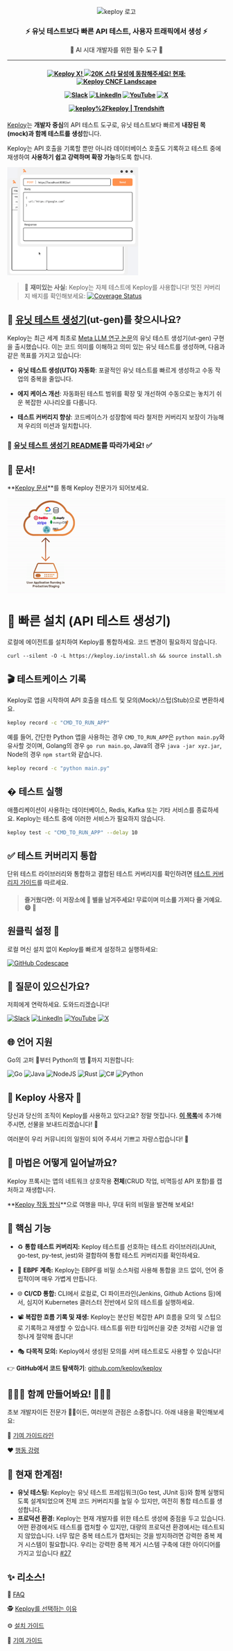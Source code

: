 <p align="center">
  <img align="center" src="https://docs.keploy.io/img/keploy-logo-dark.svg?s=200&v=4" height="40%" width="40%"  alt="keploy 로고"/>
</p>
<h3 align="center">
<b>
⚡️ 유닛 테스트보다 빠른 API 테스트, 사용자 트래픽에서 생성 ⚡️
</b>
</h3 >
<p align="center">
🌟 AI 시대 개발자를 위한 필수 도구 🌟
</p>

---

<h4 align="center">

<a href="https://x.com/Keployio">
    <img src="https://img.shields.io/badge/follow-%40keployio-1DA1F2?logo=X&style=social" alt="Keploy X!" />
  </a>

<a href="https://github.com/Keploy/Keploy/">
   <img src="https://img.shields.io/github/stars/keploy/keploy?color=%23EAC54F&logo=github&label=Help%20us%20reach%2020K%20stars!%20Now%20at:" alt="20K 스타 달성에 동참해주세요! 현재:" />
</a>

<a href="https://landscape.cncf.io/?item=app-definition-and-development--continuous-integration-delivery--keploy">
    <img src="https://img.shields.io/badge/CNCF%20Landscape-5699C6?logo=cncf&style=social" alt="Keploy CNCF Landscape" />
  </a>

[![Slack](https://img.shields.io/badge/Slack-4A154B?style=for-the-badge&logo=slack&logoColor=white)](https://join.slack.com/t/keploy/shared_invite/zt-357qqm9b5-PbZRVu3Yt2rJIa6ofrwWNg)
[![LinkedIn](https://img.shields.io/badge/linkedin-%230077B5.svg?style=for-the-badge&logo=linkedin&logoColor=white)](https://www.linkedin.com/company/keploy/)
[![YouTube](https://img.shields.io/badge/YouTube-%23FF0000.svg?style=for-the-badge&logo=YouTube&logoColor=white)](https://www.youtube.com/channel/UC6OTg7F4o0WkmNtSoob34lg)
[![X](https://img.shields.io/badge/X-%231DA1F2.svg?style=for-the-badge&logo=X&logoColor=white)](https://x.com/Keployio)

<a href="https://trendshift.io/repositories/3262" target="_blank"><img src="https://trendshift.io/api/badge/repositories/3262" alt="keploy%2Fkeploy | Trendshift" style="width: 250px; height: 55px;" width="250" height="55"/></a>

</h4>

[Keploy](https://keploy.io)는 **개발자 중심**의 API 테스트 도구로, 유닛 테스트보다 빠르게 **내장된 목(mock)과 함께 테스트를 생성**합니다.

Keploy는 API 호출을 기록할 뿐만 아니라 데이터베이스 호출도 기록하고 테스트 중에 재생하여 **사용하기 쉽고 강력하며 확장 가능**하도록 합니다.

<img src="https://raw.githubusercontent.com/keploy/docs/main/static/gif/record-tc.gif" width="60%" alt="Convert API calls to test cases"/>

> 🐰 **재미있는 사실:** Keploy는 자체 테스트에 Keploy를 사용합니다! 멋진 커버리지 배지를 확인해보세요: [![Coverage Status](https://coveralls.io/repos/github/keploy/keploy/badge.svg?branch=main&kill_cache=1)](https://coveralls.io/github/keploy/keploy?branch=main&kill_cache=1) &nbsp;

## 🚨 [유닛 테스트 생성기](README-UnitGen.md)(ut-gen)를 찾으시나요?

Keploy는 최근 세계 최초로 [Meta LLM 연구 논문](https://arxiv.org/pdf/2402.09171)의 유닛 테스트 생성기(ut-gen) 구현을 출시했습니다. 이는 코드 의미를 이해하고 의미 있는 유닛 테스트를 생성하며, 다음과 같은 목표를 가지고 있습니다:

- **유닛 테스트 생성(UTG) 자동화**: 포괄적인 유닛 테스트를 빠르게 생성하고 수동 작업의 중복을 줄입니다.

- **에지 케이스 개선**: 자동화된 테스트 범위를 확장 및 개선하여 수동으로는 놓치기 쉬운 복잡한 시나리오를 다룹니다.

- **테스트 커버리지 향상**: 코드베이스가 성장함에 따라 철저한 커버리지 보장이 가능해져 우리의 미션과 일치합니다.

### 📜 [유닛 테스트 생성기 README](README-UnitGen.md)를 따라가세요! ✅

## 📘 문서!

**[Keploy 문서](https://keploy.io/docs/)**를 통해 Keploy 전문가가 되어보세요.

<img src="https://raw.githubusercontent.com/keploy/docs/main/static/gif/record-replay.gif" width="100%" alt="Record Replay Testing"/>

# 🚀 빠른 설치 (API 테스트 생성기)

로컬에 에이전트를 설치하여 Keploy를 통합하세요. 코드 변경이 필요하지 않습니다.

```shell
curl --silent -O -L https://keploy.io/install.sh && source install.sh
```

##  🎬 테스트케이스 기록

Keploy로 앱을 시작하여 API 호출을 테스트 및 모의(Mock)/스텁(Stub)으로 변환하세요.

```zsh
keploy record -c "CMD_TO_RUN_APP" 
```

예를 들어, 간단한 Python 앱을 사용하는 경우 `CMD_TO_RUN_APP`은 `python main.py`와 유사할 것이며, Golang의 경우 `go run main.go`, Java의 경우 `java -jar xyz.jar`, Node의 경우 `npm start`와 같습니다.

```zsh
keploy record -c "python main.py"
```

## � 테스트 실행

애플리케이션이 사용하는 데이터베이스, Redis, Kafka 또는 기타 서비스를 종료하세요. Keploy는 테스트 중에 이러한 서비스가 필요하지 않습니다.

```zsh
keploy test -c "CMD_TO_RUN_APP" --delay 10
```

## ✅ 테스트 커버리지 통합

단위 테스트 라이브러리와 통합하고 결합된 테스트 커버리지를 확인하려면 [테스트 커버리지 가이드](https://keploy.io/docs/server/sdk-installation/go/)를 따르세요.

> #### **즐거웠다면:** 이 저장소에 🌟 별을 남겨주세요! 무료이며 미소를 가져다 줄 거예요. 😄 👏

## 원클릭 설정 🚀

로컬 머신 설치 없이 Keploy를 빠르게 설정하고 실행하세요:

[![GitHub Codescape](https://img.shields.io/badge/GH%20codespace-3670A0?style=for-the-badge&logo=github&logoColor=fff)]([https://github.dev/Sonichigo/mux-sql](https://github.dev/Sonichigo/mux-sql))

## 🤔 질문이 있으신가요?

저희에게 연락하세요. 도와드리겠습니다!

[![Slack](https://img.shields.io/badge/Slack-4A154B?style=for-the-badge&logo=slack&logoColor=white)](https://join.slack.com/t/keploy/shared_invite/zt-357qqm9b5-PbZRVu3Yt2rJIa6ofrwWNg)
[![LinkedIn](https://img.shields.io/badge/linkedin-%230077B5.svg?style=for-the-badge&logo=linkedin&logoColor=white)](https://www.linkedin.com/company/keploy/)
[![YouTube](https://img.shields.io/badge/YouTube-%23FF0000.svg?style=for-the-badge&logo=YouTube&logoColor=white)](https://www.youtube.com/channel/UC6OTg7F4o0WkmNtSoob34lg)
[![X](https://img.shields.io/badge/X-%231DA1F2.svg?style=for-the-badge&logo=X&logoColor=white)](https://x.com/Keployio)

## 🌐 언어 지원

Go의 고퍼 🐹부터 Python의 뱀 🐍까지 지원합니다:

![Go](https://img.shields.io/badge/go-%2300ADD8.svg?style=for-the-badge&logo=go&logoColor=white)
![Java](https://img.shields.io/badge/java-%23ED8B00.svg?style=for-the-badge&logo=java&logoColor=white)
![NodeJS](https://img.shields.io/badge/node.js-6DA55F?style=for-the-badge&logo=node.js&logoColor=white)
![Rust](https://img.shields.io/badge/Rust-darkred?style=for-the-badge&logo=rust&logoColor=white)
![C#](https://img.shields.io/badge/csharp-purple?style=for-the-badge&logo=csharp&logoColor=white)
![Python](https://img.shields.io/badge/python-3670A0?style=for-the-badge&logo=python&logoColor=ffdd54)

## 🫰 Keploy 사용자 🧡

당신과 당신의 조직이 Keploy를 사용하고 있다고요? 정말 멋집니다. [**이 목록**](https://github.com/orgs/keploy/discussions/1765)에 추가해 주시면, 선물을 보내드리겠습니다! 💖

여러분이 우리 커뮤니티의 일원이 되어 주셔서 기쁘고 자랑스럽습니다! 💖

## 🎩 마법은 어떻게 일어날까요?

Keploy 프록시는 앱의 네트워크 상호작용 **전체**(CRUD 작업, 비멱등성 API 포함)를 캡처하고 재생합니다.

**[Keploy 작동 방식](https://keploy.io/docs/keploy-explained/how-keploy-works/)**으로 여행을 떠나, 무대 뒤의 비밀을 발견해 보세요!

## 🔧 핵심 기능

- ♻️ **통합 테스트 커버리지:** Keploy 테스트를 선호하는 테스트 라이브러리(JUnit, go-test, py-test, jest)와 결합하여 통합 테스트 커버리지를 확인하세요.  

- 🤖 **EBPF 계측:** Keploy는 EBPF를 비밀 소스처럼 사용해 통합을 코드 없이, 언어 중립적이며 매우 가볍게 만듭니다.  

- 🌐 **CI/CD 통합:** CLI에서 로컬로, CI 파이프라인(Jenkins, Github Actions 등)에서, 심지어 Kubernetes 클러스터 전반에서 모의 테스트를 실행하세요.  

- 📽️ **복잡한 흐름 기록 및 재생:** Keploy는 분산된 복잡한 API 흐름을 모의 및 스텁으로 기록하고 재생할 수 있습니다. 테스트를 위한 타임머신을 갖춘 것처럼 시간을 엄청나게 절약해 줍니다!  

- 🎭 **다목적 모의:** Keploy에서 생성된 모의를 서버 테스트로도 사용할 수 있습니다!

👉 **GitHub에서 코드 탐색하기**: [github.com/keploy/keploy](https://github.com/keploy/keploy)

## 👨🏻‍💻 함께 만들어봐요! 👩🏻‍💻

초보 개발자이든 전문가 🧙‍♀️이든, 여러분의 관점은 소중합니다. 아래 내용을 확인해보세요:

📜 [기여 가이드라인](https://github.com/keploy/keploy/blob/main/CONTRIBUTING.md)

❤️ [행동 강령](https://github.com/keploy/keploy/blob/main/CODE_OF_CONDUCT.md)

## 🐲 현재 한계점!

- **유닛 테스팅:** Keploy는 유닛 테스트 프레임워크(Go test, JUnit 등)와 함께 실행되도록 설계되었으며 전체 코드 커버리지를 높일 수 있지만, 여전히 통합 테스트를 생성합니다.
- **프로덕션 환경:** Keploy는 현재 개발자를 위한 테스트 생성에 중점을 두고 있습니다. 어떤 환경에서도 테스트를 캡처할 수 있지만, 대량의 프로덕션 환경에서는 테스트되지 않았습니다. 너무 많은 중복 테스트가 캡처되는 것을 방지하려면 강력한 중복 제거 시스템이 필요합니다. 우리는 강력한 중복 제거 시스템 구축에 대한 아이디어를 가지고 있습니다 [#27](https://github.com/keploy/keploy/issues/27)

## ✨ 리소스!

🤔 [FAQ](https://keploy.io/docs/keploy-explained/faq/)

🕵️‍️ [Keploy를 선택하는 이유](https://keploy.io/docs/keploy-explained/why-keploy/)

⚙️ [설치 가이드](https://keploy.io/docs/application-development/)

📖 [기여 가이드](https://keploy.io/docs/keploy-explained/contribution-guide/)